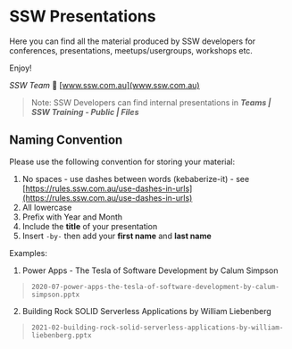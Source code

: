 # SSW Presentations

Here you can find all the material produced by SSW developers for conferences, presentations, meetups/usergroups, workshops etc.

Enjoy!

*SSW Team* 🤗
[www.ssw.com.au](www.ssw.com.au)

> Note: SSW Developers can find internal presentations in ***Teams | SSW Training - Public | Files***

## Naming Convention

Please use the following convention for storing your material:

1. No spaces - use dashes between words (kebaberize-it) - see [https://rules.ssw.com.au/use-dashes-in-urls](https://rules.ssw.com.au/use-dashes-in-urls)
1. All lowercase
1. Prefix with Year and Month
1. Include the **title** of your presentation
1. Insert `-by-` then add your **first name** and **last name**

Examples:

1. Power Apps - The Tesla of Software Development by Calum Simpson

> `2020-07-power-apps-the-tesla-of-software-development-by-calum-simpson.pptx`

2. Building Rock SOLID Serverless Applications by William Liebenberg

> `2021-02-building-rock-solid-serverless-applications-by-william-liebenberg.pptx`
